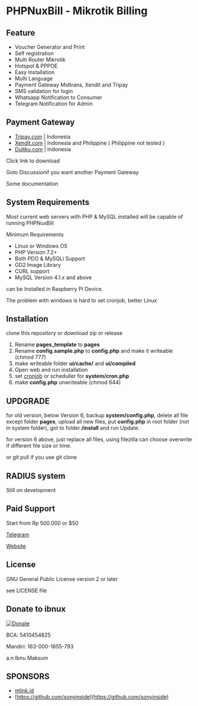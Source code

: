 # PHPNuxBill - Mikrotik Billing

## Feature

- Voucher Generator and Print
- Self registration
- Multi Router Mikrotik
- Hotspot & PPPOE
- Easy Installation
- Multi Language
- Payment Gateway Midtrans, Xendit and Tripay
- SMS validation for login
- Whatsapp Notification to Consumer
- Telegram Notification for Admin

## Payment Gateway

- [Tripay.com](https://github.com/hotspotbilling/phpnuxbill-tripay) | Indonesia
- [Xendit.com](https://github.com/hotspotbilling/phpnuxbill-xendit) | Indonesia and Philippine ( Philippine not tested )
- [Duitku.com](https://github.com/hotspotbilling/phpnuxbill-duitku) | Indonesia

Click link to download

Goto Discussionif you want another Payment Gateway

Some documentation

## System Requirements

Most current web servers with PHP & MySQL installed will be capable of running PHPNuxBill

Minimum Requirements

- Linux or Windows OS
- PHP Version 7.2+
- Both PDO & MySQLi Support
- GD2 Image Library
- CURL support
- MySQL Version 4.1.x and above

can be Installed in Raspberry Pi Device.

The problem with windows is hard to set cronjob, better Linux

## Installation

clone this repository or download zip or release

1. Rename **pages_template** to **pages**
2. Rename **config.sample.php** to **config.php** and make it writeable (chmod 777)
3. make writeable folder **ui/cache/** and **ui/compiled**
4. Open web and run installation
5. set [cronjob](https://github.com/hotspotbilling/phpnuxbill/wiki/Cron-Jobs) or scheduller for **system/cron.php**
6. make **config.php** unwriteable (chmod 644)

## UPDGRADE

for old version, below Version 6, backup **system/config.php**, delete all file except folder **pages**, upload all new files, put **config.php** in root folder (not in system folder), got to folder **/install** and run Update.

for version 6 above, just replace all files, using filezilla can choose overwrite if different file size or time.

or git pull if you use git clone

## RADIUS system

Still on development

## Paid Support

Start from Rp 500.000 or $50

[Telegram](https://t.me/ibnux)

[Website](https://ibnux.net/layanan)

## License

GNU General Public License version 2 or later

see LICENSE file

## Donate to ibnux

[![Donate](https://img.shields.io/badge/Donate-PayPal-green.svg)](https://paypal.me/ibnux)

BCA: 5410454825

Mandiri: 163-000-1855-793

a.n Ibnu Maksum

## SPONSORS

- [mlink.id](https://mlink.id)
- [https://github.com/sonyinside](https://github.com/sonyinside)
